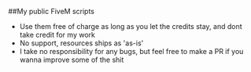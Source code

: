 
##My public FiveM scripts

- Use them free of charge as long as you let the credits stay, and dont take credit for my work
- No support, resources ships as 'as-is'
- I take no responsibility for any bugs, but feel free to make a PR if you wanna improve some of the shit
